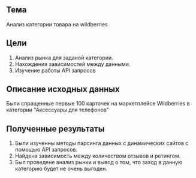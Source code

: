 ## Тема
Анализ категории товара на wildberries

## Цели
1) Анализ рынка для заданой категории.
2) Нахождения зависимостей между данными.
3) Изучение работы API запросов

## Описание исходных данных
Были спращенные первые 100 карточек на маркетплейсе Wildberries в категории "Аксессуары для телефонов"

## Полученные результаты
1) Были изученны методы парсинга данных с динамических сайтов с помощью API запросов.
2) Найдена зависимость между количеством отзывов и ретингом.
3) Был проведене анализ рынки и вывод о том, что заход в данную категорию будет не очень выгоден.